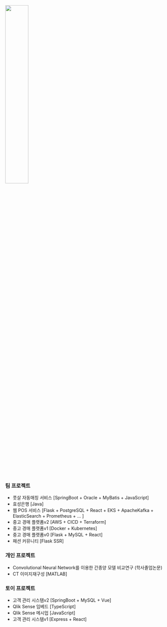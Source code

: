 <a href="https://github.com/anuraghazra/github-readme-stats">
    <img src="https://github-readme-stats.vercel.app/api/top-langs/?username=rlatkd&layout=donut&show_icons=true&theme=material-palenight&hide_border=true&bg_color=20232a&icon_color=58A6FF&text_color=fff&title_color=58A6FF&count_private=true&exclude_repo=Face-Transfer-Application&include_all_commits=true&hide=css,html" width=38% />
</a>
<!-- <a href="https://github.com/anuraghazra/github-readme-stats">
  <img src="https://github-readme-stats.vercel.app/api?username=rlatkd&show_icons=true&include_all_commits=true&theme=material-palenight&hide_border=true&bg_color=20232a&icon_color=58A6FF&text_color=fff&title_color=58A6FF&count_private=true" width=56% />
</a>
<a href="https://github.com/ashutosh00710/github-readme-activity-graph">
    <img src="https://github-readme-activity-graph.vercel.app/graph?username=rlatkd&theme=react-dark&bg_color=20232a&hide_border=true&line=58A6FF&color=58A6FF" width=94%/>
</a>

<a href="https://github.com/anuraghazra/github-readme-stats">
    <img src="https://github-readme-stats.vercel.app/api/wakatime?username=rlatkd"/>
</a> -->

### 팀 프로젝트
- 풋살 자동매칭 서비스 [SpringBoot + Oracle + MyBatis + JavaScript]
- 효성은행 [Java]
- 웹 POS 서비스 [Flask + PostgreSQL + React + EKS + ApacheKafka + ElasticSearch + Prometheus + ... ]
- 중고 경매 플랫폼v2 [AWS + CICD + Terraform]
- 중고 경매 플랫폼v1 [Docker + Kubernetes]
- 중고 경매 플랫폼v0 [Flask + MySQL + React]
- 패션 커뮤니티 [Flask SSR]


### 개인 프로젝트
- Convolutional Neural Network를 이용한 간종양 모델 비교연구 (학사졸업논문)
- CT 이미지재구성 [MATLAB]

### 토이 프로젝트
- 고객 관리 시스템v2 [SpringBoot + MySQL + Vue]
- Qlik Sense 임베드 [TypeScript]
- Qlik Sense 메시업 [JavaScript]
- 고객 관리 시스템v1 [Express + React]
